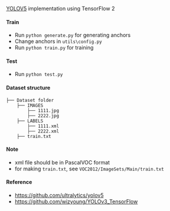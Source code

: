 [YOLOV5](https://github.com/ultralytics/yolov5) implementation using TensorFlow 2

#### Train
* Run `python generate.py` for generating anchors
* Change anchors in `utils\config.py`
* Run `python train.py` for training

#### Test
* Run `python test.py`

#### Dataset structure
    ├── Dataset folder 
        ├── IMAGES
            ├── 1111.jpg
            ├── 2222.jpg
        ├── LABELS
            ├── 1111.xml
            ├── 2222.xml
        ├── train.txt
        
#### Note 
* xml file should be in PascalVOC format
* for making `train.txt`, see `VOC2012/ImageSets/Main/train.txt` 

#### Reference
* https://github.com/ultralytics/yolov5
* https://github.com/wizyoung/YOLOv3_TensorFlow
